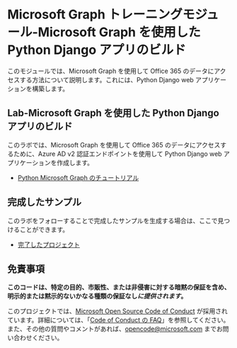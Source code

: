 # <a name="microsoft-graph-training-module---build-python-django-apps-with-microsoft-graph"></a>Microsoft Graph トレーニングモジュール-Microsoft Graph を使用した Python Django アプリのビルド

このモジュールでは、Microsoft Graph を使用して Office 365 のデータにアクセスする方法について説明します。これには、Python Django web アプリケーションを構築します。

## <a name="lab---build-python-django-apps-with-microsoft-graph"></a>Lab-Microsoft Graph を使用した Python Django アプリのビルド

このラボでは、Microsoft Graph を使用して Office 365 のデータにアクセスするために、Azure AD v2 認証エンドポイントを使用して Python Django web アプリケーションを作成します。

- [Python Microsoft Graph のチュートリアル](https://docs.microsoft.com/graph/training/python-tutorial)

## <a name="completed-sample"></a>完成したサンプル

このラボをフォローすることで完成したサンプルを生成する場合は、ここで見つけることができます。

- [完了したプロジェクト](demo)

## <a name="disclaimer"></a>免責事項

**このコードは、特定の目的、市販性、または非侵害に対する暗黙の保証を含め、明示的または黙示的ないかなる種類の保証なし*に提供されます*。**

このプロジェクトでは、[Microsoft Open Source Code of Conduct](https://opensource.microsoft.com/codeofconduct/) が採用されています。詳細については、「[Code of Conduct の FAQ](https://opensource.microsoft.com/codeofconduct/faq/)」を参照してください。また、その他の質問やコメントがあれば、[opencode@microsoft.com](mailto:opencode@microsoft.com) までお問い合わせください。
